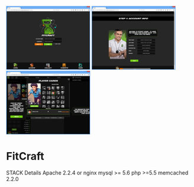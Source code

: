 <img src="https://github.com/onlystar1991/Fitcraft/blob/master/fitcraft1.png" alt="alt text" width="45%">
<img src="https://github.com/onlystar1991/Fitcraft/blob/master/fitcraft2.png" alt="alt text" width="45%">
<img src="https://github.com/onlystar1991/Fitcraft/blob/master/fitcraft3.png" alt="alt text" width="45%">

# FitCraft
STACK Details
Apache 2.2.4 or nginx 
mysql >= 5.6
php >=5.5
memcached 2.2.0
